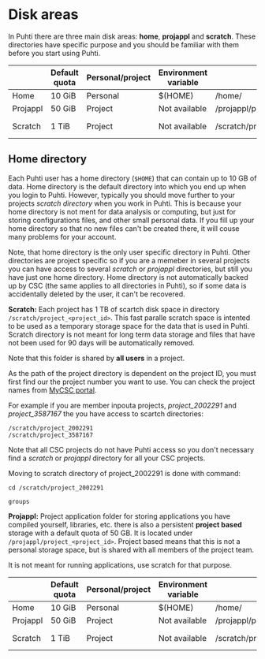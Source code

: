 # Disk areas

In Puhti there are three main disk areas: **home**, **projappl** and **scratch**.
These directories have specific purpose and you should be familiar with them before you start using Puhti.

|        |  Default quota   | Personal/project |  Environment variable |  path                          | Cleaning       |
|--------|------------------|------------------|-----------------------|--------------------------------|----------------|  
| Home   | 10 GiB           | Personal         | $(HOME)               | /home/<user-name>              |  No            | 
| Projappl | 50 GiB         | Project          |   Not available       | /projappl/project_<project_id> | No             |
| Scratch | 1 TiB           | Project          |   Not available       | /scratch/project_<project_id>  | Yes - 90 days  |


## Home directory

Each Puhti user has a home directory (`$HOME`) that can contain up to 10 GB of data.
Home directory is the default directory into which you end up when you login to Puhti. 
However, typically you should move further to your projects _scratch directory_ when you work in Puhti.
This is because your home directory is not ment for data analysis or computing, but just for storing configurations files, 
and other small personal data. If you fill up your home directory so that no new files can't be created there, it will couse many problems for your account.

Note, that home directory is the only user specific directory in Puhti. Other directories are project specific so if you are a memeber in several projects you can have access to several _scratch_ or _projappl_ directories, but still you have just one home directory. Home directory is not automatically backed up by CSC (the same applies to all directories in Puhti), so if some data is accidentally deleted by the user, it can't be recovered.


**Scratch:** Each project has 1 TB of scartch disk space in directory `/scratch/project_<project_id>`.
This fast paralle scratch space is intented to be used as a temporary storage space for the data that is used in Puhti.
Scratch directory is not meant for long term data storage and files that have not been used for 90 days will be
automatically removed.

Note that this folder is shared by **all users** in a project. 

As the path of the project directory is dependent on the project ID, you must first find our the project number you want to use.
You can check the project names from [MyCSC portal](https://my.csc.fi). 

For example if you are member inpouta projects, _project_2002291_ and _project_3587167_ the you have access to scartch directories:
```
/scratch/project_2002291
/scratch/project_3587167
```
Note that all CSC projects do not have Puhti access so you don't necessary find a _scratch_ or _projappl_ directory for all your CSC projects.

Moving to scratch directory of project_2002291 is done with command:
```
cd /scratch/project_2002291
```


```
groups
```

**Projappl:** Project application folder for storing applications you have compiled yourself, libraries,
etc. there is also a persistent **project based** storage with a
default quota of 50 GB. It is located under
`/projappl/project_<project_id>`.  Project based means that this is
not a personal storage space, but is shared with all members of the
project team.

It is not meant for running applications, use scratch for that
purpose.



|        |  Default quota   | Personal/project |  Environment variable |  path                          | Cleaning       |
|--------|------------------|------------------|-----------------------|--------------------------------|----------------|  
| Home   | 10 GiB           | Personal         | $(HOME)               | /home/<user-name>              |  No            | 
| Projappl | 50 GiB         | Project          |   Not available       | /projappl/project_<project_id> | No             |
| Scratch | 1 TiB           | Project          |   Not available       | /scratch/project_<project_id>  | Yes - 90 days  |




